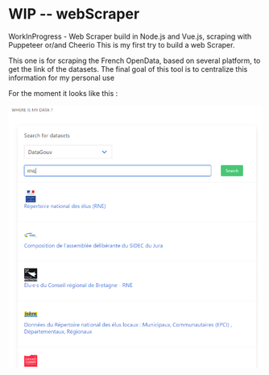 # WIP -- webScraper
WorkInProgress - Web Scraper build in Node.js and Vue.js, scraping with Puppeteer or/and Cheerio
This is my first try to build a web Scraper.

This one is for scraping the French OpenData, based on several platform, to get the link of the datasets.
The final goal of this tool is to centralize this information for my personal use 

For the moment it looks like this :

![alt text](https://github.com/Nahelou/webScraper/blob/master/where_is_my_dataset.PNG)
